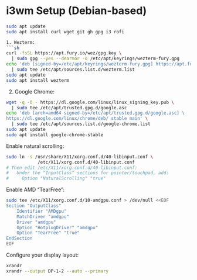 # i3wm Setup (Debian-based)

```sh
sudo apt update
sudo apt install curl wget git gh gpg i3 rofi

1. Wezterm:
```sh
curl -fsSL https://apt.fury.io/wez/gpg.key \
  | sudo gpg --yes --dearmor -o /etc/apt/keyrings/wezterm-fury.gpg
echo 'deb [signed-by=/etc/apt/keyrings/wezterm-fury.gpg] https://apt.fury.io/wez/ * *' \
  | sudo tee /etc/apt/sources.list.d/wezterm.list
sudo apt update
sudo apt install wezterm
```

2. Google Chrome:
```sh
wget -q -O - https://dl.google.com/linux/linux_signing_key.pub \
  | sudo tee /etc/apt/trusted.gpg.d/google.asc
echo 'deb [arch=amd64 signed-by=/etc/apt/trusted.gpg.d/google.asc] \
https://dl.google.com/linux/chrome/deb/ stable main' \
  | sudo tee /etc/apt/sources.list.d/google-chrome.list
sudo apt update
sudo apt install google-chrome-stable
```

Enable natural scrolling:
```sh
sudo ln -s /usr/share/X11/xorg.conf.d/40-libinput.conf \
            /etc/X11/xorg.conf.d/40-libinput.conf
# Then edit /etc/X11/xorg.conf.d/40-libinput.conf:
#   Under the “InputClass” sections for pointer/touchpad, add:
#     Option "NaturalScrolling" "true"
```

Enable AMD “TearFree”:

```sh
sudo tee /etc/X11/xorg.conf.d/10-amdgpu.conf > /dev/null <<EOF
Section "OutputClass"
    Identifier "AMDgpu"
    MatchDriver "amdgpu"
    Driver "amdgpu"
    Option "HotplugDriver" "amdgpu"
    Option "TearFree" "true"
EndSection
EOF
```

Configure your display layout:

```sh
xrandr
xrandr --output DP-1-2 --auto --primary
```

